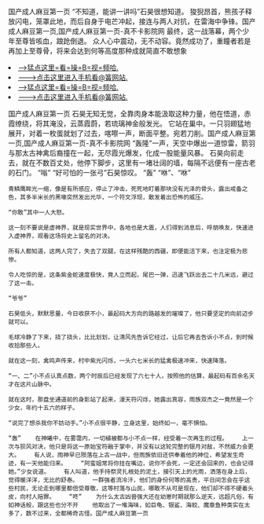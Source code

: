 国产成人麻豆第一页    “不知道，能讲一讲吗”石昊很想知道。    狻猊昂首，熊孩子释放闪电，笼罩此地，而后自身于电芒冲起，接连与两人对抗，在雷海中争锋。国产成人麻豆第一页,国产成人麻豆第一页-真不卡影院网    最终，这一战落幕，两个少年至尊皆咳血，踉跄倒退。    众人心中震动，无不动容。竟然成功了，重瞳者若是再加上至尊骨，将来会达到何等高度那种成就简直不敢想象

<li><a href="http://wvgyun436.sg925.xyz/#md_1026">-->猛点这里=看=操=B=视=频哈.</a></li>
<li><a href="http://wvgyun436.sg925.xyz/#md_1026">--->点击这里进入手机看@簧网站.</a></li>





<li><a href="http://wvgyun436.sg925.xyz/#md_1026">-->猛点这里=看=操=B=视=频哈.</a></li>
<li><a href="http://wvgyun436.sg925.xyz/#md_1026">--->点击这里进入手机看@簧网站.</a></li>



国产成人麻豆第一页    石昊无知无觉，全靠肉身本能汲取这种力量，他在悟道，赤霞缭绕，将其淹没，云蒸霞蔚，若琉璃神金般发光。    它站在巢中。一只羽翅猛地展开，对着一枚蛋就划了过去，喀嚓一声，断面平整。宛若刀削。国产成人麻豆第一页,国产成人麻豆第一页-真不卡影院网    “轰隆”一声，天空中爆出一道惊雷，箭羽与那太古神禽后裔撞在一起，无尽霞光爆发，化成一股能量风暴。
    石昊向前走去，就在不数百丈处，他停下脚步，这里有一堵壮阔的墙，每隔不远便有一座古老的石门。    “嗡”    “好可怕的一张弓”石昊惊叹。    “轰”    “咻”、“咻”

    青鳞鹰眸光一缩，像是有所感应，停止了冲击，死死地盯着那块没有光泽的骨头，露出戒备之色，其多半米长的黑喙突然发出光华，一个符文浮现，散发着出恐怖的威压。

    “你敢”其中一人大怒。

    这一刻不要说是虚神界，就是现实世界中，各地也是大震，人们得到消息后，呼朋唤友，快速进入虚神界，观看这场将史上留名的对决。

    所有人都知道，这两人完了，失去了双腿，在这样残酷的西疆，即便能活下来，也注定极为悲惨。

    令人吃惊的是，这条紫金蛇速度极快，竟人立而起，尾巴一弹，迅速飞跃出去二十几米远，避过了这一击。

    “爷爷”

    石昊低头，默默思量，今日收获不小，最起码大方向的路越发的璀璨了，他只要坚定的向前迈步就可以。

    毛球冷静了下来，挠了挠头，比比划划，让清风先告诉它经过，让后它再去告诉小不点，到时候收拾那些人。

    就在这一刻，禽鸣声传来，村中紫光闪烁，一头六七米长的猛禽极速冲来，快速降落。

    “一、二”小不点认真点数，两个时辰后已经发现了六七十人，按照他的估算，最起码有百余名天才在这片山脉中。

    就在这时，那盘坐通道前的身影站了起来，漫天符闪烁，她露出真容，雨族双杰之一竟然是一个少女，年约十五六的样子。

    “说完了想杀我你不妨动手。”小不点很平静，立身这里，始终如一，毫不惧怕。

    “轰”    在神曦中，在雾霭内，一切植被都与小不点一样，经受着一次再生的过程。    上一次与狈风对决，他只是将这一原始宝符融于掌中，并没有以这轮完整的银月对敌，不然威力会更大。    有人说，雨神早已殒落在上古一战中，但雨族依旧还供奉着他的神位，希望发生奇迹，有一天他能归来。    “阿蛮姐常将你挂在嘴边，说你不会死，一定还会回来的，也会记得她。”少女说道。    有人叫道，他手持祭灵扎根处的泥土，接引天上的光雨，洒落在身上后，觉得暖洋洋，无比的舒泰。    一群强者流冷汗，他们的身份何等的高贵，平日间怎会在乎这些村民，无论走到哪里都倍受尊敬，这等村落与山民，哪敢不从可是现在，他们却不得不硬着头皮，向村人赔罪。    “咚”    为什么太古凶兽强大还在幼崽时期就那么逆天，远超凡俗，有如神话般，跟这些也分不开    他取出了一堆海味，如巨龟、银鲨、海蛟、魔章鱼种类实在太多了，数不过来，全都稀奇古怪。国产成人麻豆第一页
